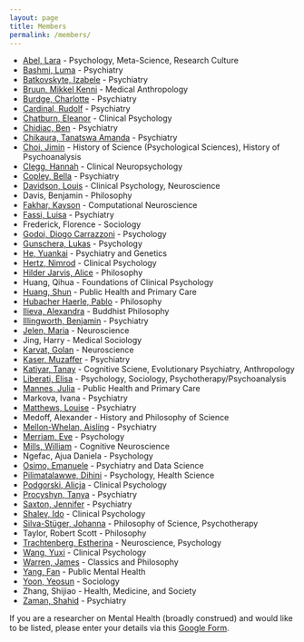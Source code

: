 ```yaml
---
layout: page
title: Members
permalink: /members/
---
```



- [Abel, Lara](https://www.lara-abel.com) - Psychology, Meta-Science, Research Culture
- [Bashmi, Luma](https://www.psychiatry.cam.ac.uk/staff/luma-bashmi) - Psychiatry
- [Batkovskyte, Izabele](https://neuroscience.cam.ac.uk/member/ib477/) - Psychiatry
- [Bruun, Mikkel Kenni](https://www.hms.hps.cam.ac.uk/staff/mikkel-kenni-bruun) - Medical Anthropology
- [Burdge, Charlotte](https://www.psychiatry.cam.ac.uk/staff/charlotte-burdge) - Psychiatry
- [Cardinal, Rudolf](https://orcid.org/0000-0002-8751-5167) - Psychiatry
- [Chatburn, Eleanor](https://www.linkedin.com/in/eleanorchatburn/) - Clinical Psychology
- [Chidiac, Ben](https://neuroscience.cam.ac.uk/member/bjc71/) - Psychiatry
- [Chikaura, Tanatswa Amanda](https://www.autismresearchcentre.com/people/tanatswa-chikaura/) - Psychiatry
- [Choi, Jimin](https://ehess.academia.edu/JIMINCHOI) - History of Science (Psychological Sciences), History of Psychoanalysis
- [Clegg, Hannah](https://www.researchgate.net/profile/Hannah-Clegg-3) - Clinical Neuropsychology
- [Copley, Bella](www.linkedin.com/in/bella-copley-095117239) - Psychiatry
- [Davidson, Louis](linkedin.com/in/louis-davidson-4a906b231) - Clinical Psychology, Neuroscience
- Davis, Benjamin - Philosophy
- [Fakhar, Kayson](www.kaysonfakhar.com) - Computational Neuroscience
- [Fassi, Luisa](https://luisafassi.github.io/) - Psychiatry
- Frederick, Florence - Sociology
- [Godoi, Diogo Carrazzoni](https://scholar.google.co.uk/citations?user=7EWJjZYAAAAJ&hl=en) - Psychology
- [Gunschera, Lukas](www.lukasgunschera.com) - Psychology
- [He, Yuankai](https://orcid.org/0000-0003-0212-6670) - Psychiatry and Genetics
- [Hertz, Nimrod](https://scholar.google.co.il/citations?user=vRZbRWsAAAAJ&hl=en&oi=sra) - Clinical Psychology
- [Hilder Jarvis, Alice](alicehilderjarvis.co.uk) - Philosophy
- Huang, Qihua - Foundations of Clinical Psychology
- [Huang, Shun](https://www.phpc.cam.ac.uk/staff/miss-shun-huang) - Public Health and Primary Care
- [Hubacher Haerle, Pablo](https://www.pablohubacherhaerle.ch/) - Philosophy
- [Ilieva, Alexandra](https://www.divinity.cam.ac.uk/directory/Ilieva-Aleksandra) - Buddhist Philosophy
- [Illingworth, Benjamin](https://www.psychiatry.cam.ac.uk/staff/benjamin-illingworth) - Psychiatry
- [Jelen, Maria](https://neuroscience.cam.ac.uk/member/mbj26/) - Neuroscience
- Jing, Harry - Medical Sociology
- [Karvat, Golan](https://www.mrc-cbu.cam.ac.uk/people/golan.karvat/) - Neuroscience
- [Kaser, Muzaffer](https://www.psychiatry.cam.ac.uk/staff/dr-muzaffer-kaser) - Psychiatry
- [Katiyar, Tanay](https://www.mrc-cbu.cam.ac.uk/people/tanay.katiyar/) - Cognitive Sciene, Evolutionary Psychiatry, Anthropology
- [Liberati, Elisa](https://profiles.ucl.ac.uk/101664-elisa-liberati) - Psychology, Sociology, Psychotherapy/Psychoanalysis
- [Mannes, Julia](https://orcid.org/0000-0002-2236-5970) - Public Health and Primary Care
- Markova, Ivana - Psychiatry
- [Matthews, Louise](https://www.linkedin.com/in/louise-matthews-de-beaulieu-33a5a61ab/) - Psychiatry
- Medoff, Alexander - History and Philosophy of Science
- [Mellon-Whelan, Aisling](https://www.biomindlab.co.uk/team/) - Psychiatry
- [Merriam, Eve](https://www.autismresearchcentre.com/people/eve-merriam/) - Psychology
- [Mills, William](https://www.mrc-cbu.cam.ac.uk/people/william.mills/) - Cognitive Neuroscience
- Ngefac, Ajua Daniela - Psychology
- [Osimo, Emanuele](https://www.cppds.org.uk/) - Psychiatry and Data Science
- [Pilimatalawwe, Dihini](https://www.phpc.cam.ac.uk/staff/ms-dihini-pilimatalawwe) - Psychology, Health Science
- [Podgorski, Alicja](https://www.linkedin.com/in/alicja-podgorski-a7798311/) - Clinical Psychology
- [Procyshyn, Tanya](https://www.autismresearchcentre.com/people/tanya-procyshyn/) - Psychiatry
- [Saxton, Jennifer](https://scholar.google.com/citations?user=ivDD6YQAAAAJ&hl=en) - Psychiatry
- [Shalev, Ido](https://bsky.app/profile/idoshal.bsky.social) - Clinical Psychology
- [Silva-Stüger, Johanna](https://www.hps.cam.ac.uk/directory/silvastuger) - Philosophy of Science, Psychotherapy
- Taylor, Robert Scott - Philosophy
- [Trachtenberg, Estherina](https://scholar.google.com/citations?user=IpVTP7UAAAAJ&hl=en) - Neuroscience, Psychology
- [Wang, Yuxi](https://www.linkedin.com/in/yuxidaisywang) - Clinical Psychology
- [Warren, James](https://www.classics.cam.ac.uk/directory/james-warren) - Classics and Philosophy
- [Yang, Fan](https://www.phpc.cam.ac.uk/staff/mr-fan-yang) - Public Mental Health
- [Yoon, Yeosun](https://www.phpc.cam.ac.uk/staff/dr-yeosun-yoon) - Sociology
- Zhang, Shijiao - Health, Medicine, and Society
- [Zaman, Shahid](https://www.psychiatry.cam.ac.uk/people/academic-staff) - Psychiatry


If you are a researcher on Mental Health (broadly construed) and would like to be listed, please enter your details via this
<a href="https://forms.gle/VsP4cMnh2SWxSjcq8" target="_blank">Google Form</a>.
